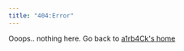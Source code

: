```yaml
---
title: "404:Error"
---
```


Ooops.. nothing here.
Go back to [a1rb4Ck's home](http://a1rb4Ck.github.io)
